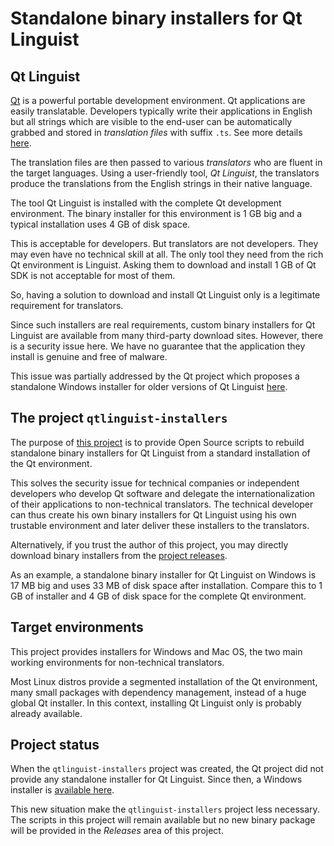 # Standalone binary installers for Qt Linguist

## Qt Linguist

[Qt](https://www.qt.io/) is a powerful portable development environment.
Qt applications are easily translatable. Developers typically write their
applications in English but all strings which are visible to the end-user
can be automatically grabbed and stored in *translation files* with
suffix `.ts`. See more details [here](http://doc.qt.io/qt-5/internationalization.html).

The translation files are then passed to various *translators* who are fluent
in the target languages. Using a user-friendly tool, *Qt Linguist*, the translators
produce the translations from the English strings in their native language.

The tool Qt Linguist is installed with the complete Qt development environment.
The binary installer for this environment is 1 GB big and a typical installation
uses 4 GB of disk space.

This is acceptable for developers. But translators are not developers. They may even
have no technical skill at all. The only tool they need from the rich Qt environment
is Linguist. Asking them to download and install 1 GB of Qt SDK is not acceptable for
most of them.

So, having a solution to download and install Qt Linguist only is a legitimate
requirement for translators.

Since such installers are real requirements, custom binary installers for Qt Linguist
are available from many third-party download sites. However, there is a security issue
here. We have no guarantee that the application they install is genuine and free of malware.

This issue was partially addressed by the Qt project which proposes a standalone Windows
installer for older versions of Qt Linguist [here](https://download.qt.io/linguist_releases/).

## The project `qtlinguist-installers`

The purpose of [this project](https://github.com/lelegard/qtlinguist-installers/)
is to provide Open Source scripts to rebuild standalone binary installers for
Qt Linguist from a standard installation of the Qt environment.

This solves the security issue for technical companies or independent developers
who develop Qt software and delegate the internationalization of their applications
to non-technical translators. The technical developer can thus create his own
binary installers for Qt Linguist using his own trustable environment and later
deliver these installers to the translators.

Alternatively, if you trust the author of this project, you may directly download
binary installers from the [project releases](https://github.com/lelegard/qtlinguist-installers/releases).

As an example, a standalone binary installer for Qt Linguist on Windows is 17 MB
big and uses 33 MB of disk space after installation. Compare this to 1 GB of
installer and 4 GB of disk space for the complete Qt environment.

## Target environments

This project provides installers for Windows and Mac OS, the two main working
environments for non-technical translators.

Most Linux distros provide a segmented installation of the Qt environment,
many small packages with dependency management, instead of a huge
global Qt installer. In this context, installing Qt Linguist only is
probably already available.

## Project status

When the `qtlinguist-installers` project was created, the Qt project did not provide any
standalone installer for Qt Linguist. Since then, a Windows installer is
[available here](https://github.com/lelegard/qtlinguist-installers/releases).

This new situation make the `qtlinguist-installers` project less necessary.
The scripts in this project will remain available but no new binary package
will be provided in the _Releases_ area of this project.
